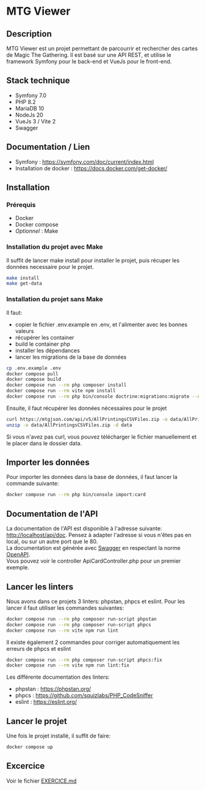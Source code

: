 # MTG Viewer

## Description

MTG Viewer est un projet permettant de parcourrir et rechercher des cartes de Magic The Gathering.
Il est basé sur une API REST, et utilise le framework Symfony pour le back-end et VueJs pour le front-end.

## Stack technique

- Symfony 7.0
- PHP 8.2
- MariaDB 10
- NodeJs 20
- VueJs 3 / Vite 2
- Swagger

## Documentation / Lien

- Symfony : <https://symfony.com/doc/current/index.html>
- Installation de docker : <https://docs.docker.com/get-docker/>

## Installation

### Prérequis

- Docker
- Docker compose
- *Optionnel* : Make

### Installation du projet avec Make

Il suffit de lancer make install pour installer le projet, puis récuper les données necessaire pour le projet.

```bash
make install
make get-data
```

### Installation du projet sans Make

Il faut:

- copier le fichier .env.example en .env, et l'alimenter avec les bonnes valeurs
- récupérer les container
- build le container php
- installer les dépendances
- lancer les migrations de la base de données

```bash
cp .env.example .env
docker compose pull
docker compose build
docker compose run --rm php composer install
docker compose run --rm vite npm install
docker compose run --rm php bin/console doctrine:migrations:migrate --no-interaction
````

Ensuite, il faut récupérer les données nécessaires pour le projet

```bash
curl https://mtgjson.com/api/v5/AllPrintingsCSVFiles.zip -o data/AllPrintingsCSVFiles.zip
unzip -o data/AllPrintingsCSVFiles.zip -d data
```

Si vous n'avez pas curl, vous pouvez télécharger le fichier manuellement et le placer dans le dossier data.

## Importer les données

Pour importer les données dans la base de données, il faut lancer la commande suivante:

```bash
docker compose run --rm php bin/console import:card
```

## Documentation de l'API

La documentation de l'API est disponible à l'adresse suivante: [http://localhost/api/doc](http://localhost/api/doc). Pensez à adapter l'adresse si vous n'êtes pas en local, ou sur un autre port que le 80.  
La documentation est générée avec [Swagger](https://swagger.io/) en respectant la norme [OpenAPI](https://swagger.io/specification/).  
Vous pouvez voir le controller ApiCardController.php pour un premier exemple.

## Lancer les linters

Nous avons dans ce projets 3 linters: phpstan, phpcs et eslint.
Pour les lancer il faut utiliser les commandes suivantes:

```bash
docker compose run --rm php composer run-script phpstan
docker compose run --rm php composer run-script phpcs
docker compose run --rm vite npm run lint
```  

Il existe également 2 commandes pour corriger automatiquement les erreurs de phpcs et eslint

```bash
docker compose run --rm php composer run-script phpcs:fix
docker compose run --rm vite npm run lint:fix
```

Les différente documentation des linters:

- phpstan : <https://phpstan.org/>
- phpcs : <https://github.com/squizlabs/PHP_CodeSniffer>
- eslint : <https://eslint.org/>

## Lancer le projet

Une fois le projet installé, il suffit de faire:

```bash
docker compose up
```

## Excercice

Voir le fichier [EXERCICE.md](EXERCICE.md)
